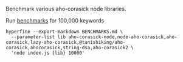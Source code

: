 Benchmark various aho-corasick node libraries.

Run [benchmarks](./BENCHMARKS.md) for 100,000 keywords

```
hyperfine --export-markdown BENCHMARKS.md \
  --parameter-list lib aho-corasick-node,node-aho-corasick,aho-corasick,lazy-aho-corasick,@tanishiking/aho-corasick,ahocorasick,string-dsa,aho-corasick2 \
  'node index.js {lib} 10000'
```
